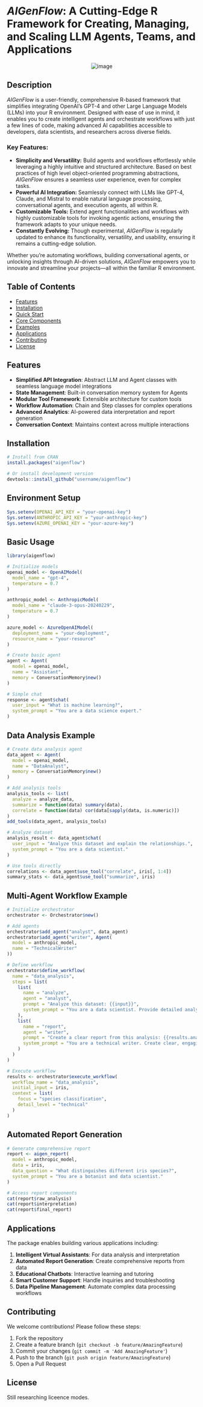 # *AIGenFlow*: A Cutting-Edge R Framework for Creating, Managing, and Scaling LLM Agents, Teams, and Applications


<p align="center">
  <img src="https://github.com/user-attachments/assets/4acfac91-9b2d-4222-92c5-f5e4a7a9087b" alt="image">
</p>


## Description
*AIGenFlow* is a user-friendly, comprehensive R-based framework that simplifies integrating OpenAI’s GPT-4 and other Large Language Models (LLMs) into your R environment. Designed with ease of use in mind, it enables you to create intelligent agents and orchestrate workflows with just a few lines of code, making advanced AI capabilities accessible to developers, data scientists, and researchers across diverse fields.

### Key Features:
- **Simplicity and Versatility:** Build agents and workflows effortlessly while leveraging a highly intuitive and structured architecture. Based on best practices of high level object-oriented programming abstractions, *AIGenFlow* ensures a seamless user experience, even for complex tasks.
- **Powerful AI Integration:** Seamlessly connect with LLMs like GPT-4, Claude, and Mistral to enable natural language processing, conversational agents, and execution agents, all within R.
- **Customizable Tools:** Extend agent functionalities and workflows with highly customizable tools for invoking agentic actions, ensuring the framework adapts to your unique needs.
- **Constantly Evolving:** Though experimental, *AIGenFlow* is regularly updated to enhance its functionality, versatility, and usability, ensuring it remains a cutting-edge solution.

Whether you’re automating workflows, building conversational agents, or unlocking insights through AI-driven solutions, *AIGenFlow* empowers you to innovate and streamline your projects—all within the familiar R environment.

## Table of Contents
- [Features](#features)
- [Installation](#installation)
- [Quick Start](#quick-start)
- [Core Components](#core-components)
- [Examples](#examples)
- [Applications](#applications)
- [Contributing](#contributing)
- [License](#license)

## Features
- **Simplified API Integration**: Abstract LLM and Agent classes with seamless language model integrations
- **State Management**: Built-in conversation memory system for Agents
- **Modular Tool Framework**: Extensible architecture for custom tools
- **Workflow Automation**: Chain and Step classes for complex operations
- **Advanced Analytics**: AI-powered data interpretation and report generation
- **Conversation Context**: Maintains context across multiple interactions

## Installation
```r
# Install from CRAN
install.packages("aigenflow")

# Or install development version
devtools::install_github("username/aigenflow")
```

## Environment Setup
```r
Sys.setenv(OPENAI_API_KEY = "your-openai-key")
Sys.setenv(ANTHROPIC_API_KEY = "your-anthropic-key")
Sys.setenv(AZURE_OPENAI_KEY = "your-azure-key")
```

## Basic Usage
```r
library(aigenflow)

# Initialize models
openai_model <- OpenAIModel(
  model_name = "gpt-4",
  temperature = 0.7
)

anthropic_model <- AnthropicModel(
  model_name = "claude-3-opus-20240229",
  temperature = 0.7
)

azure_model <- AzureOpenAIModel(
  deployment_name = "your-deployment",
  resource_name = "your-resource"
)

# Create basic agent
agent <- Agent(
  model = openai_model,
  name = "Assistant",
  memory = ConversationMemory$new()
)

# Simple chat
response <- agent$chat(
  user_input = "What is machine learning?",
  system_prompt = "You are a data science expert."
)
```

## Data Analysis Example
```r
# Create data analysis agent
data_agent <- Agent(
  model = openai_model,
  name = "DataAnalyst",
  memory = ConversationMemory$new()
)

# Add analysis tools
analysis_tools <- list(
  analyze = analyze_data,
  summarize = function(data) summary(data),
  correlate = function(data) cor(data[sapply(data, is.numeric)])
)
add_tools(data_agent, analysis_tools)

# Analyze dataset
analysis_result <- data_agent$chat(
  user_input = "Analyze this dataset and explain the relationships.",
  system_prompt = "You are a data scientist."
)

# Use tools directly
correlations <- data_agent$use_tool("correlate", iris[, 1:4])
summary_stats <- data_agent$use_tool("summarize", iris)
```

## Multi-Agent Workflow Example
```r
# Initialize orchestrator
orchestrator <- Orchestrator$new()

# Add agents
orchestrator$add_agent("analyst", data_agent)
orchestrator$add_agent("writer", Agent(
  model = anthropic_model,
  name = "TechnicalWriter"
))

# Define workflow
orchestrator$define_workflow(
  name = "data_analysis",
  steps = list(
    list(
      name = "analyze",
      agent = "analyst",
      prompt = "Analyze this dataset: {{input}}",
      system_prompt = "You are a data scientist. Provide detailed analysis."
    ),
    list(
      name = "report",
      agent = "writer",
      prompt = "Create a clear report from this analysis: {{results.analyze}}",
      system_prompt = "You are a technical writer. Create clear, engaging reports."
    )
  )
)

# Execute workflow
results <- orchestrator$execute_workflow(
  workflow_name = "data_analysis",
  initial_input = iris,
  context = list(
    focus = "species classification",
    detail_level = "technical"
  )
)
```

## Automated Report Generation
```r
# Generate comprehensive report
report <- aigen_report(
  model = anthropic_model,
  data = iris,
  data_question = "What distinguishes different iris species?",
  system_prompt = "You are a botanist and data scientist."
)

# Access report components
cat(report$raw_analysis)
cat(report$interpretation)
cat(report$final_report)
```


## Applications
The package enables building various applications including:
1. **Intelligent Virtual Assistants**: For data analysis and interpretation
2. **Automated Report Generation**: Create comprehensive reports from data
3. **Educational Chatbots**: Interactive learning and tutoring
4. **Smart Customer Support**: Handle inquiries and troubleshooting
5. **Data Pipeline Management**: Automate complex data processing workflows

## Contributing
We welcome contributions! Please follow these steps:
1. Fork the repository
2. Create a feature branch (`git checkout -b feature/AmazingFeature`)
3. Commit your changes (`git commit -m 'Add AmazingFeature'`)
4. Push to the branch (`git push origin feature/AmazingFeature`)
5. Open a Pull Request

## License
Still researching liceence modes.
